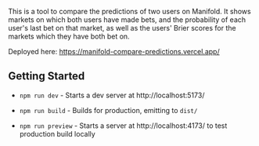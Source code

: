 This is a tool to compare the predictions of two users on Manifold.
It shows markets on which both users have made bets, and the probability of each user's last bet on that market, as well as the users' Brier scores for the markets which they have both bet on.

Deployed here: https://manifold-compare-predictions.vercel.app/

## Getting Started

-   `npm run dev` - Starts a dev server at http://localhost:5173/

-   `npm run build` - Builds for production, emitting to `dist/`

-   `npm run preview` - Starts a server at http://localhost:4173/ to test production build locally
